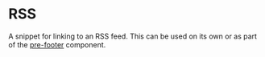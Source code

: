 # RSS

A snippet for linking to an RSS feed. This can be used on its own or as part of the [pre-footer](pre-footer.md) component.

<example title="Link to RSS feed" src="components/rss.html.twig" />